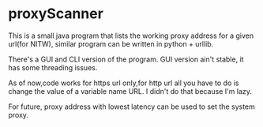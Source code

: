 # proxyScanner
This is a small java program that lists the working proxy address for a given url(for NITW), similar program can be written in python + urllib.

There's a GUI and CLI version of the program. GUI version ain't stable, it has some threading issues. 

As of now,code works for https url only,for http url all you have to do is change the value of a variable name URL. I didn't do that because I'm lazy.

For future, proxy address with lowest latency can be used to set the system proxy.
